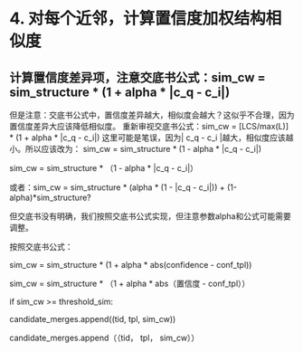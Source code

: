 # 4. 对每个近邻，计算置信度加权结构相似度
## 计算置信度差异项，注意交底书公式：sim_cw = sim_structure * (1 + alpha * |c_q - c_i|)
但是注意：交底书公式中，置信度差异越大，相似度会越大？这似乎不合理，因为置信度差异大应该降低相似度。
重新审视交底书公式：sim_cw = [LCS/max(L)] * (1 + alpha * |c_q - c_i|)
这里可能是笔误，因为| c_q - c_i |越大，相似度应该越小。所以应该改为：
 sim_cw = sim_structure * (1 - alpha * |c_q - c_i|)

 sim_cw = sim_structure * （1 - alpha * |c_q - c_i|）

 或者：sim_cw = sim_structure * (alpha * (1 - |c_q - c_i|)) + (1-alpha)*sim_structure?

 但交底书没有明确，我们按照交底书公式实现，但注意参数alpha和公式可能需要调整。

 按照交底书公式：

sim_cw = sim_structure * (1 + alpha * abs(confidence - conf_tpl))

sim_cw = sim_structure * （1 + alpha * abs（置信度 - conf_tpl））

if sim_cw >= threshold_sim:

candidate_merges.append((tid, tpl, sim_cw))

candidate_merges.append（（tid， tpl， sim_cw））

